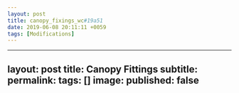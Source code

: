 ```yaml
---
layout: post
title: canopy_fixings_wc#19a51
date: 2019-06-08 20:11:11 +0059
tags: [Modifications]
---
```


---
layout: post
title: Canopy Fittings
subtitle: 
permalink: 
tags: []
image: 
published: false
---

